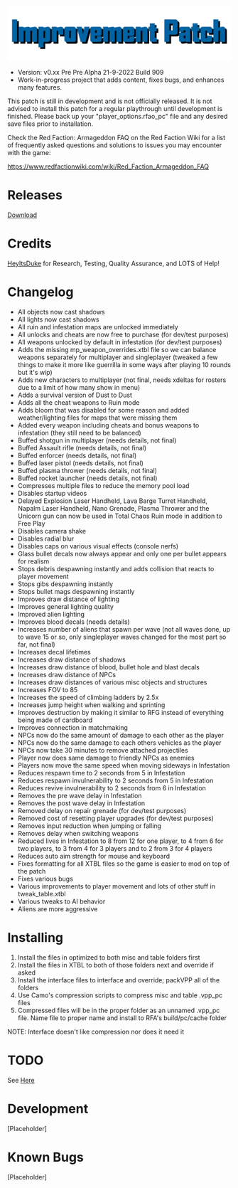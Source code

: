 ![Logo](https://raw.githubusercontent.com/CamoRF/Red-Faction-Armageddon-Improvement-Patch/camo-testing/Logo_Temp2.png?raw=true "Logo")
- Version: v0.xx Pre Pre Alpha 21-9-2022 Build 909
- Work-in-progress project that adds content, fixes bugs, and enhances many features. 

This patch is still in development and is not officially released. It is not advised to install this patch for a regular playthrough until development is finished. Please back up your "player_options.rfao_pc" file and any desired save files prior to installation. 

Check the Red Faction: Armageddon FAQ on the Red Faction Wiki for a list of frequently asked questions and solutions to issues you may encounter with the game: 

https://www.redfactionwiki.com/wiki/Red_Faction_Armageddon_FAQ

# Releases

[Download](https://www.youtube.com/watch?v=dQw4w9WgXcQ)

# Credits

[HeyItsDuke](https://github.com/HeyItsDuke) for Research, Testing, Quality Assurance, and LOTS of Help!

# Changelog
* All objects now cast shadows 
* All lights now cast shadows
* All ruin and infestation maps are unlocked immediately 
* All unlocks and cheats are now free to purchase (for dev/test purposes)
* All weapons unlocked by default in infestation (for dev/test purposes)
* Adds the missing mp_weapon_overrides.xtbl file so we can balance weapons separately for multiplayer and singleplayer (tweaked a few things to make it more like guerrilla in some ways after playing 10 rounds but it's wip)
* Adds new characters to multiplayer (not final, needs xdeltas for rosters due to a limit of how many show in menu)
* Adds a survival version of Dust to Dust
* Adds all the cheat weapons to Ruin mode
* Adds bloom that was disabled for some reason and added weather/lighting files for maps that were missing them
* Added every weapon including cheats and bonus weapons to infestation (they still need to be balanced)
* Buffed shotgun in multiplayer (needs details, not final)
* Buffed Assault rifle  (needs details, not final)
* Buffed enforcer  (needs details, not final)
* Buffed laser pistol  (needs details, not final)
* Buffed plasma thrower  (needs details, not final)
* Buffed rocket launcher  (needs details, not final)
* Compresses multiple files to reduce the memory pool load
* Disables startup videos
* Delayed Explosion Laser Handheld, Lava Barge Turret Handheld, Napalm Laser Handheld, Nano Grenade, Plasma Thrower and the Unicorn gun can now be used in Total Chaos Ruin mode in addition to Free Play
* Disables camera shake
* Disables radial blur
* Disables caps on various visual effects (console nerfs)
* Glass bullet decals now always appear and only one per bullet appears for realism
* Stops debris despawning instantly and adds collision that reacts to player movement
* Stops gibs despawning instantly
* Stops bullet mags despawning instantly
* Improves draw distance of lighting
* Improves general lighting quality
* Improved alien lighting
* Improves blood decals (needs details)
* Increases number of aliens that spawn per wave (not all waves done, up to wave 15 or so, only singleplayer waves changed for the most part so far, not final)
* Increases decal lifetimes 
* Increases draw distance of shadows
* Increases draw distance of blood, bullet hole and blast decals
* Increases draw distance of NPCs
* Increases draw distances of various misc objects and structures
* Increases FOV to 85
* Increases the speed of climbing ladders by 2.5x
* Increases jump height when walking and sprinting
* Improves destruction by making it similar to RFG instead of everything being made of cardboard
* Improves connection in matchmaking
* NPCs now do the same amount of damage to each other as the player
* NPCs now do the same damage to each others vehicles as the player
* NPCs now take 30 minutes to remove attached projectiles 
* Player now does same damage to friendly NPCs as enemies
* Players now move the same speed when moving sideways in Infestation
* Reduces respawn time to 2 seconds from 5 in Infestation 
* Reduces respawn invulnerability to 2 seconds from 5 in Infestation
* Reduces revive invulnerability to 2 seconds from 6 in Infestation
* Removes the pre wave delay in Infestation
* Removes the post wave delay in Infestation
* Removed delay on repair grenade (for dev/test purposes)
* Removed cost of resetting player upgrades  (for dev/test purposes)
* Removes input reduction when jumping or falling
* Removes delay when switching weapons
* Reduced lives in Infestation to 8 from 12 for one player, to 4 from 6 for two players, to 3 from 4 for 3 players and to 2 from 3 for 4 players
* Reduces auto aim strength for mouse and keyboard
* Fixes formatting for all XTBL files so the game is easier to mod on top of the patch
* Fixes various bugs
* Various improvements to player movement and lots of other stuff in tweak_table.xtbl
* Various tweaks to AI behavior
* Aliens are more aggressive

# Installing

1. Install the files in optimized to both misc and table folders first
2. Install the files in XTBL to both of those folders next and override if asked
3. Install the interface files to interface and override; packVPP all of the folders
4. Use Camo's compression scripts to compress misc and table .vpp_pc files
5. Compressed files will be in the proper folder as an unnamed .vpp_pc file. Name file to proper name and install to RFA's build/pc/cache folder

NOTE: Interface doesn't like compression nor does it need it

# TODO
See [Here](https://github.com/CamoRF/Red-Faction-Armageddon-Improvement-Patch/blob/main/to_do_list.txt) 

# Development
[Placeholder]

# Known Bugs
[Placeholder]
